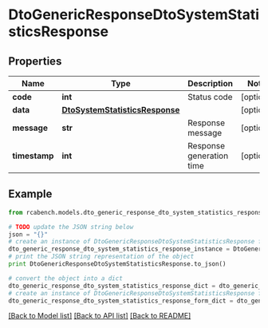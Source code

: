 # DtoGenericResponseDtoSystemStatisticsResponse


## Properties

Name | Type | Description | Notes
------------ | ------------- | ------------- | -------------
**code** | **int** | Status code | [optional] 
**data** | [**DtoSystemStatisticsResponse**](DtoSystemStatisticsResponse.md) |  | [optional] 
**message** | **str** | Response message | [optional] 
**timestamp** | **int** | Response generation time | [optional] 

## Example

```python
from rcabench.models.dto_generic_response_dto_system_statistics_response import DtoGenericResponseDtoSystemStatisticsResponse

# TODO update the JSON string below
json = "{}"
# create an instance of DtoGenericResponseDtoSystemStatisticsResponse from a JSON string
dto_generic_response_dto_system_statistics_response_instance = DtoGenericResponseDtoSystemStatisticsResponse.from_json(json)
# print the JSON string representation of the object
print DtoGenericResponseDtoSystemStatisticsResponse.to_json()

# convert the object into a dict
dto_generic_response_dto_system_statistics_response_dict = dto_generic_response_dto_system_statistics_response_instance.to_dict()
# create an instance of DtoGenericResponseDtoSystemStatisticsResponse from a dict
dto_generic_response_dto_system_statistics_response_form_dict = dto_generic_response_dto_system_statistics_response.from_dict(dto_generic_response_dto_system_statistics_response_dict)
```
[[Back to Model list]](../README.md#documentation-for-models) [[Back to API list]](../README.md#documentation-for-api-endpoints) [[Back to README]](../README.md)


